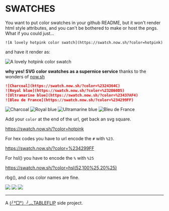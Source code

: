 # SWATCHES

You want to put color swatches in your github README, but it won't render html style attributes, and you can't be bothered to make or host the pngs. What if you could just...

`![A lovely hotpink color swatch](https://swatch.now.sh/?color=hotpink)`

and have it render as:

![A lovely hotpink color swatch](https://swatch.now.sh/?color=hotpink)

**why yes! SVG color swatches as a supernice service** thanks to the wonders of [now.sh](https://now.sh)

```md
![Charcoal](https://swatch.now.sh/?color=%2324364C)
![Royal blue](https://swatch.now.sh/?color=%232B60D5)
![Ultramarine blue](https://swatch.now.sh/?color=%23437AF4)
![Bleu de France](https://swatch.now.sh/?color=%234299FF)
```

![Charcoal](https://swatch.now.sh/?color=%2324364C)
![Royal blue](https://swatch.now.sh/?color=%232B60D5)
![Ultramarine blue](https://swatch.now.sh/?color=%23437AF4)
![Bleu de France](https://swatch.now.sh/?color=%234299FF)

Add your `color` at the end of the url, get back an svg square.

https://swatch.now.sh/?color=hotpink

For hex codes you have to url encode the `#` with `%23`.

https://swatch.now.sh/?color=%234299FF

For hsl() you have to encode the `%` with `%25`

https://swatch.now.sh/?color=hsl(52,100%25,20%25)

rbg(), and css color names are fine.

![](https://swatch.now.sh/?color=rgb(255,220,0))
![](https://swatch.now.sh/?color=goldenrod)
![](https://swatch.now.sh/?color=chartreuse)

---

A [(╯°□°）╯︵TABLEFLIP](https://tableflip.io) side project.
